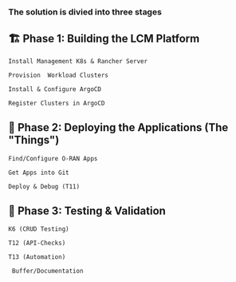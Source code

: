 ### The solution is divied into three stages

## 🏗️ Phase 1: Building the LCM Platform

    Install Management K8s & Rancher Server

    Provision  Workload Clusters

    Install & Configure ArgoCD

    Register Clusters in ArgoCD

## 🚀 Phase 2: Deploying the  Applications (The "Things")

    Find/Configure O-RAN Apps

    Get Apps into Git

    Deploy & Debug (T11)

## 🧪 Phase 3: Testing & Validation

    K6 (CRUD Testing)

    T12 (API-Checks)

    T13 (Automation)
    
     Buffer/Documentation

